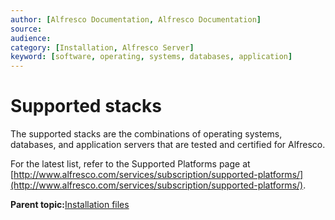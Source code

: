 ```yaml
---
author: [Alfresco Documentation, Alfresco Documentation]
source: 
audience: 
category: [Installation, Alfresco Server]
keyword: [software, operating, systems, databases, application]
---
```


# Supported stacks

The supported stacks are the combinations of operating systems, databases, and application servers that are tested and certified for Alfresco.

For the latest list, refer to the Supported Platforms page at [http://www.alfresco.com/services/subscription/supported-platforms/](http://www.alfresco.com/services/subscription/supported-platforms/).

**Parent topic:**[Installation files](../concepts/what-to-install-b3.md)

